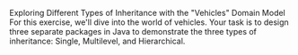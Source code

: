 Exploring Different Types of Inheritance with the "Vehicles" Domain Model
For this exercise, we'll dive into the world of vehicles.
Your task is to design three separate packages in Java to demonstrate
the three types of inheritance: Single, Multilevel, and Hierarchical.